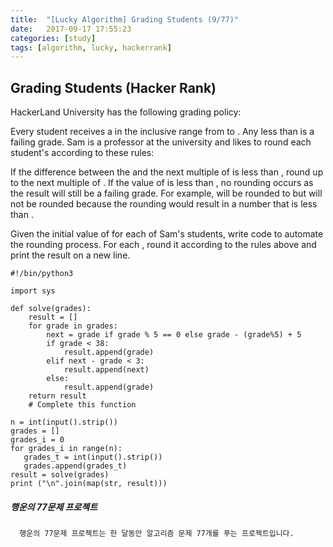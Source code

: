 ```yaml
---
title:  "[Lucky Algorithm] Grading Students (9/77)"
date:   2017-09-17 17:55:23
categories: [study]
tags: [algorithm, lucky, hackerrank]
---
```

## Grading Students (Hacker Rank)
HackerLand University has the following grading policy:

Every student receives a  in the inclusive range from  to .
Any  less than  is a failing grade.
Sam is a professor at the university and likes to round each student's  according to these rules:

If the difference between the  and the next multiple of  is less than , round  up to the next multiple of .
If the value of  is less than , no rounding occurs as the result will still be a failing grade.
For example,  will be rounded to  but  will not be rounded because the rounding would result in a number that is less than .

Given the initial value of  for each of Sam's  students, write code to automate the rounding process. For each , round it according to the rules above and print the result on a new line.

```
#!/bin/python3

import sys

def solve(grades):
    result = []
    for grade in grades:
        next = grade if grade % 5 == 0 else grade - (grade%5) + 5
        if grade < 38:
            result.append(grade)
        elif next - grade < 3:
            result.append(next)
        else:
            result.append(grade)
    return result
    # Complete this function

n = int(input().strip())
grades = []
grades_i = 0
for grades_i in range(n):
   grades_t = int(input().strip())
   grades.append(grades_t)
result = solve(grades)
print ("\n".join(map(str, result)))
```

##### 행운의 77문제 프로젝트
```
  행운의 77문제 프로젝트는 한 달동안 알고리즘 문제 77개를 푸는 프로젝트입니다.
```
